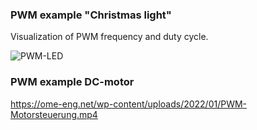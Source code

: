 ### PWM example "Christmas light"

Visualization of PWM frequency and duty cycle.

![PWM-LED](https://github.com/Florian-Wilhelm/Raspberry-Pi/assets/77980708/b6ca87bf-3032-4ac6-9b7a-edbd1be78716)

### PWM example DC-motor

https://ome-eng.net/wp-content/uploads/2022/01/PWM-Motorsteuerung.mp4
